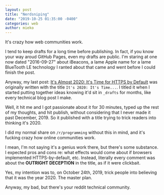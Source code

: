 ```yaml
---
layout: post
title: "Nerdsniping"
date: "2019-10-25 01:35:00 -0400"
categories: web
author: mieko
---
```

It's crazy how web communities work.

I tend to keep drafts for a long time before publishing. In fact, if you know your way aroud GitHub
Pages, even my drafts are public.  I'm staring at one now dated "2016-09-27" about iBeacons, a
lame Apple name for a lame BlueTooth LE technology I ranted about that came and went before I could
finish the post.

Anyway, my last post: [It's Almost 2020: It's Time for HTTPS by Default](https://mieko.dev/web/2019/10/24/https-by-default.html)
was originally written with the title `It's 2020: It's Time...`.  I titled it when I started
putting together ideas knowing it'd sit in `_drafts` for months, like every technical blog post I
make.

Well, it hit me and I got passionate about it for 30 minutes, typed up the rest of my thoughts, and
hit publish, without considering that I never made it past December, 2019.  So it published with a
title trying to trick readers into thinking it's 2020.

I did my normal share on `/r/programming` without this in mind, and it's fucking crazy how online
communities work.

I mean, I'm not saying it's a genius work there, but there's some substance.  I expected pros and
cons re: what effects would come about if browsers implemented HTTPS-by-default, etc.  Instead,
literally every comment was about the **OUTRIGHT DECEPTION** in the title, as if it were clickbait.

Yes, my intention was to, on October 24th, 2019, trick people into believing that it was the
year 2020.  The master plan.

Anyway, my bad, but there's your reddit technical community.
